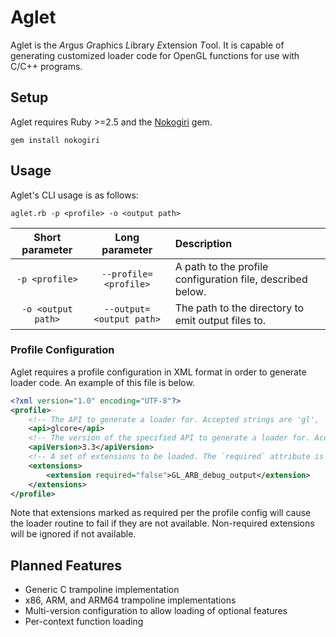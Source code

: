 # Aglet

Aglet is the *A*rgus *G*raphics *L*ibrary *E*xtension *T*ool. It is capable of generating customized loader code for
OpenGL functions for use with C/C++ programs.

## Setup

Aglet requires Ruby >=2.5 and the [Nokogiri](https://nokogiri.org) gem.

```
gem install nokogiri
```

## Usage

Aglet's CLI usage is as follows:

```
aglet.rb -p <profile> -o <output path>
```

| Short parameter | Long parameter | Description |
| :-: | :-: | :-- |
| `-p <profile>` | `--profile=<profile>` | A path to the profile configuration file, described below. |
| `-o <output path>` | `--output=<output path>` | The path to the directory to emit output files to. |

### Profile Configuration

Aglet requires a profile configuration in XML format in order to generate loader code. An example of this file is below.

```xml
<?xml version="1.0" encoding="UTF-8"?>
<profile>
    <!-- The API to generate a loader for. Accepted strings are 'gl', 'glcore', 'gles1', 'gles2', and 'glsc'. -->
    <api>glcore</api>
    <!-- The version of the specified API to generate a loader for. Accepted values vary by API. -->
    <apiVersion>3.3</apiVersion>
    <!-- A set of extensions to be loaded. The `required` attribute is optional and defaults to 'true'. -->
    <extensions>
        <extension required="false">GL_ARB_debug_output</extension>
    </extensions>
</profile>
```

Note that extensions marked as required per the profile config will cause the loader routine to fail if they are not
available. Non-required extensions will be ignored if not available.

## Planned Features

- Generic C trampoline implementation
- x86, ARM, and ARM64 trampoline implementations
- Multi-version configuration to allow loading of optional features
- Per-context function loading
